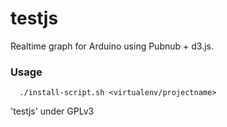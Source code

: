 testjs
==================

Realtime graph for Arduino using Pubnub + d3.js.

### Usage
    
      ./install-script.sh <virtualenv/projectname>
       

'testjs' under GPLv3

